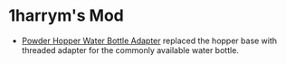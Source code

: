 # 1harrym's Mod

* [Powder Hopper Water Bottle Adapter](STL/OpenTrickler_Waterbootle_Adapter.stl) replaced the hopper base with threaded adapter for the commonly available water bottle.


